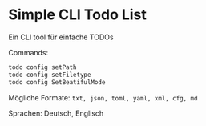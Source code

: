 # Simple CLI Todo List
Ein CLI tool für einfache TODOs

Commands:
```bash
todo config setPath
todo config setFiletype
todo config SetBeatifulMode
```
Mögliche Formate: `txt, json, toml, yaml, xml, cfg, md`

Sprachen: Deutsch, Englisch